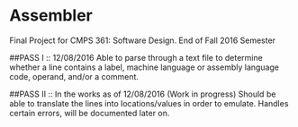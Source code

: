 # Assembler
Final Project for CMPS 361: Software Design.
End of Fall 2016 Semester

##PASS I  ::   12/08/2016
Able to parse through a text file to determine whether a line contains a label, machine language or assembly language code, operand, and/or a comment.

##PASS II :: In the works as of 12/08/2016
(Work in progress) Should be able to translate the lines into locations/values in order to emulate. Handles certain errors, will be documented later on.
